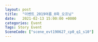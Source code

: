 ```yaml
---
layout: post
title:  "이벤트_2019여름_0화_오프닝"
date:   2021-02-13 15:00:00 +0000
categories: Event
Tags: Story Event
SceneCode: ["scene_evt190627_cp0_q1_s10"]
---
```

